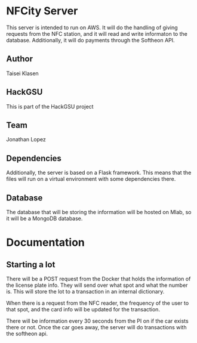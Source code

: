 # NFCity Server

This server is intended to run on AWS. It will do the handling of
giving requests from the NFC station, and it will read and write informaton
to the database. Additionally, it will do payments through the Softheon API.

## Author
Taisei Klasen

## HackGSU
This is part of the HackGSU project

## Team
Jonathan Lopez

## Dependencies
Additionally, the server is based on a Flask framework. This means that
the files will run on a virtual environment with some dependencies there.

## Database

The database that will be storing the information will be hosted on
Mlab, so it will be a MongoDB database.


# Documentation

## Starting a lot

There will be a POST request from the Docker that holds the information
of the license plate info. They will send over what spot and what the number
is. This will store the lot to a transaction in an internal dictionary.

When there is a request from the NFC reader, the frequency of the user to
that spot, and the card info will be updated for the transaction.

There will be information every 30 seconds from the PI on if the
car exists there or not. Once the car goes away, the server will do transactions
with the softheon api.